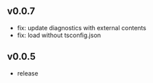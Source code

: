 ## v0.0.7

- fix: update diagnostics with external contents
- fix: load without tsconfig.json

## v0.0.5

- release
